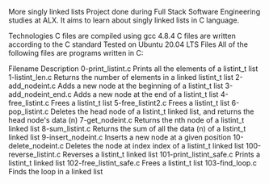 More singly linked lists
Project done during Full Stack Software Engineering studies at ALX. It aims to learn about singly linked lists in C language.

Technologies
C files are compiled using gcc 4.8.4
C files are written according to the C standard
Tested on Ubuntu 20.04 LTS
Files
All of the following files are programs written in C:

Filename   Description
0-print_listint.c	Prints all the elements of a listint_t list
1-listint_len.c		Returns the number of elements in a linked listint_t list
2-add_nodeint.c		Adds a new node at the beginning of a listint_t list
3-add_nodeint_end.c	Adds a new node at the end of a listint_t list
4-free_listint.c	Frees a listint_t list
5-free_listint2.c	Frees a listint_t list
6-pop_listint.c		Deletes the head node of a listint_t linked list, and returns the head node's data (n)
7-get_nodeint.c		Returns the nth node of a listint_t linked list
8-sum_listint.c		Returns the sum of all the data (n) of a listint_t linked list
9-insert_nodeint.c	Inserts a new node at a given position
10-delete_nodeint.c	Deletes the node at index index of a listint_t linked list
100-reverse_listint.c	Reverses a listint_t linked list
101-print_listint_safe.c	 Prints a listint_t linked list
102-free_listint_safe.c		 Frees a listint_t list
103-find_loop.c			 Finds the loop in a linked list